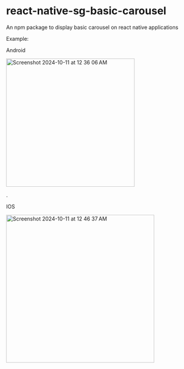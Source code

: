 # react-native-sg-basic-carousel
An npm package to display basic carousel on react native applications

Example:

Android

<img width="347" alt="Screenshot 2024-10-11 at 12 36 06 AM" src="https://github.com/user-attachments/assets/303b35d4-425f-4910-992c-9df671a98dd1">








.


IOS

<img width="400" alt="Screenshot 2024-10-11 at 12 46 37 AM" src="https://github.com/user-attachments/assets/40d68bb1-2beb-44bb-93ca-a53a17d1caa9">

